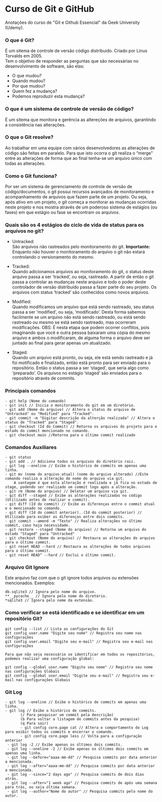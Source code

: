 # Curso de Git e GitHub
Anotações do curso de "Git e Github Essencial" da Geek University (Udemy).

### O que é Git?
É um sitema de controle de versão código distribuido. Criado por Linus Torvalds em 2005.  
Tem o objetivo de responder as perguntas que são necessárias no desenvolvimento de software, são elas:
  - O que mudou?
  - Quando mudou?
  - Por que mudou?
  - Quem fez a mudança?
  - Podemos reproduzir esta mudança?

### O que é um sistema de controle de versão de código?
É um sitema que monitora e gerência as altereções de arquivos, garantindo a consistência nas alterações.

### O que o Git resolve?
Ao trabalhar em uma equipe com vários desenvolvedores as alterações de código são feitas em paralelo. Para que isto ocorra o git realiza o “merge" entre as alterações
de forma que ao final tenha-se um arquivo único com todas as alterações.

### Como o Git funciona?
Por ser um sistema de gerenciamento de controle de versão de código/documentos, o git possui
recursos avançados de monitoramento e acompanhamento de arquivos que fazem parte de um projeto.
Ou seja, após ativo em um projeto, o git começa a monitorar as mudanças ocorridas neste projeto e nos
mostra através de um poderoso sistema de estágios (ou fases) em que estágio ou fase se encontram os
arquivos.

### Quais são os 4 estágios do ciclo de vida de status para os arquivos no git?
 - Untracked:  
   São arquivos não rastreados pelo monitoramento do git. 
   __Importante:__ Enquanto não houver o monitoramento do arquivo o git não estará
   controlando o versionamento do mesmo.
   
 - Tracked:  
   Quando adicionamos arquivos ao monitoramento do git, o status deste arquivo
   passa a ser ‘tracked’, ou seja, rastreado.
   A partir de então o git passa a controlar as mudanças neste arquivo e todo o
   poder deste controlador de versão distribuído passa a fazer parte do seu projeto.
   Os arquivos com status ‘tracked’ são conhecidos como novos arquivos.
   
 - Modified:  
   Quando modificamos um arquivo que está sendo rastreado, seu status passa a
   ser ‘modified’, ou seja, ‘modificado’.
   Desta forma sabemos facilmente se um arquivo não está sendo rastreado, ou
   está sendo rastreado ou mesmo se está sendo rastreado, mas ocorreram modificações.
   OBS: É nesta etapa que podem ocorrer conflitos, pois imaginando que você e
   outra pessoa baixaram uma cópia do mesmo arquivo e ambos o modificaram, de
   alguma forma o arquivo deve ser juntado ao final para gerar apenas um atualizado.
   
 - Staged:  
   Quando um arquivo está pronto, ou seja, ele está sendo rastreado e já foi
   motificado e finalizado, então está pronto para ser enviado para o repositório.
   Então o status passa a ser ‘staged’, que seria algo como ‘preparado’.
   Os arquivos no estágio ‘staged’ são enviados para o repositório através de
   commits.
   
### Principais comandos
 ```
 - git help (Nome do comando)
 - git init // Inicia o monitoramento do git em um diretório.
 - git add (Nome do arquivo) // Altera o status do arquivo de "Untracked" ou "Modified" para "Tracked".
 - git commit -m "Digitar descrição da alterção realizada" // Altera o status de "Tracked" para "Staged".
 - git checkout (Id do Commit) // Retorna os arquivos do projeto para o estado do commit mencionado no comando.
 - git checkout main //Retorna para o último commit realizado
```
### Comandos Auxiliares
 ```
 - git status
 - git add . // Adiciona todos os arquivos do diretório raiz.
 - git log --oneline // Exibe o histórico de commits em apenas uma linha.
 - git mv (nome do arquivo atual) (nome do arquivo alterado) //Este comando realiza a alteração do nome do arquivo via git.  
     A vantagem é que esta alteração é realizada e já fica no estado de stage, podendo ser realizado um commit logo após a alteração.
 - git rm (Nome do arquivo) // Deletar um arquivo via git.
 - git diff --staged // Exibe as alterações realizadas no código (Utilizado antes de realizar o commit).
 - git diff (Id do commit) // Exibe as diferenças entre o commit atual e o mencionado no comando.
 - git diff (Id do commit anterior)..(Id do commit posterior) // Utilizado para exiber as diferenças entre dois commits. 
 - git commit --amend -m "Texto" // Realiza alterações no último commit, caso haja necessidade.
 - git restore --staged (Nome do arquivo) // Retorna um arquivo do estado "Staged" para "Untracked"
 - git checkout (Nome do arquivo) // Restaura as alterações do arquivo para o último commit.
 - git reset HEAD --hard // Restaura as alterações de todos arquivos para o último commit.
 - git reset HEAD^ --hard // Exclui o último commit.
```

### Arquivo Git Ignore
Este arquivo faz com que o git ignore todos arquivos ou extensões mencionados. Exemplos:
```
db.sqlite3 // Ignora pelo nome do arquivo.
**__pycache__ // Ignora pelo nome do diretório. 
*sqlite3 // Ignora pelo nome da extensão.
```

### Como verificar se está identificado e se identificar em um repositório Git?
```
git config --list // Lista as configurações do Git
git config user.name "Digite seu nome" // Registra seu nome nas configurações
git config user.email "Digite seu e-mail" // Registra seu e-mail nas configurações

Para que não seja necessário se identificar em todos os repositórios, podemos realizar uma configuração global:

git config --global user.name "Digite seu nome" // Registra seu nome nas configurações Globais
git config --global user.email "Digite seu e-mail" // Registra seu e-mail nas configurações Globais
```

### Git Log
```
- git log --oneline // Exibe o histórico de commits em apenas uma linha.
- git log // Exibe o histórico de commits.
       (/ Para pesquisar um commit pela descrição)
       (b Para voltar a listagem de commits antes da pesquisa)
       (q Para sair)
       - git config core.page cat // Altera o comportamento do Log para exibir todos os commits e encerrar o comando.
       - git config core.page less // Volta para a configuração anterior
 - git log -2 // Exibe apenas os últimos dois commits.
 - git log --oneline -2 // Exibe apenas os últimos dois commits em apenas uma linha.
 - git log --before="aaaa-mm-dd" // Pesquisa commits por data anterior a mencionada.
 - git log --after="aaaa-mm-dd" // Pesquisa commits por data anterior a mencionada.
 - git log --since="2 days ago" // Pesquisa commits de dois dias atrás.
 - git log --after="1 week ago" // Pesquisa commits de após uma semana para trás, ou seja última semana.
 - git log --author="Nome do autor" // Pesquisa commits pelo nome do autor.
```
